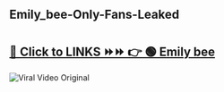 
 ## Emily_bee-Only-Fans-Leaked

# <h2><a href="https://clipsfans.com/Emily_bee&ref=git">🔗 Click to LINKS ⏩⏩ 👉 🟢 Emily bee </a></h2>

<a href="https://clipsfans.com/Emily_bee&ref=git" rel="nofollow" data-target="animated-image.originalLink"><img src="https://i.ibb.co.com/xMMVF88/686577567.gif" alt="Viral Video Original" style="max-width: 100%; display: inline-block;" data-target="animated-image.originalImage"></a>
